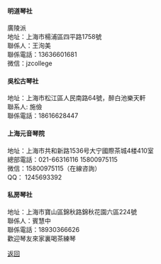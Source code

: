 

#### 明道琴社
廣陵派  
地址：上海市楊浦區四平路1758號  
聯係人：王洵美  
聯係電話：13636601681  
微信：jzcollege

#### 吳松古琴社
地址：上海市松江區人民南路64號，醉白池樂天軒  
聯系人: 施儉  
聯係電話：18616628447  

#### 上海元音琴院
地址：上海市共和新路1536号大宁國際茶城4楼410室  
總部電話：021-66316116  15800975115  
微信：15800975115（在線咨詢）  
QQ： 1245693392  

#### 私房琴社

地址：上海市寶山區錦秋路錦秋花園六區224號  
聯係人：賓慧中  
聯係電話：18930366626  
歡迎琴友來家裏喝茶練琴  

[返回](China.md)
